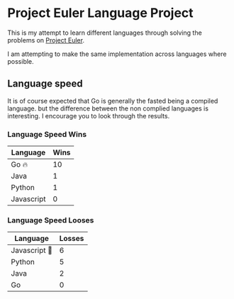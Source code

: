 # Project Euler Language Project

This is my attempt to learn different languages through solving the problems on [Project Euler](https://projecteuler.net/).

I am attempting to make the same implementation across languages where possible.

## Language speed

It is of course expected that Go is generally the fasted being a compiled language. but the difference between the non complied languages is interesting. I encourage you to look through the results.

### Language Speed Wins

| Language   | Wins  |
| ---------- | ----- |
| Go 🔥      | 10    |
| Java       | 1     |
| Python     | 1     |
| Javascript | 0     |

### Language Speed Looses

| Language        | Losses  |
| --------------- | ------- |
| Javascript 💩  | 6       |
| Python          | 5       |
| Java            | 2       |
| Go              | 0       |